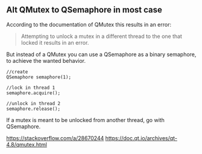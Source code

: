 ## Alt QMutex to QSemaphore in most case

According to the documentation of QMutex this results in an error:

> Attempting to unlock a mutex in a different thread to the one that locked it results in an error.

But instead of a QMutex you can use a QSemaphore as a binary semaphore, to achieve the wanted behavior.

```
//create
QSemaphore semaphore(1);

//lock in thread 1
semaphore.acquire();

//unlock in thread 2
semaphore.release();
```

If a mutex is meant to be unlocked from another thread, go with QSemaphore.

https://stackoverflow.com/a/28670244
https://doc.qt.io/archives/qt-4.8/qmutex.html
